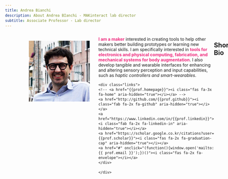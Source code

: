 ```yaml
---
title: Andrea Bianchi
description: About Andrea BIanchi - MAKinteract lab director
subtitle: Associate Professor - Lab director
---
```


<head>
<style>
    .profile {
        display: flex;
        flex-direction: row;
        width: 80%;
        margin: auto;
    }
    
    @media (max-width: 600px) {              
        .profile {
            flex-direction: column;
        }    
    }

    .profile strong{
        color: #EE2A7C;
    }

    .profile img{
        margin: 2em;
        height: 200px;
        width: 200px;
    }

  
  
    .links {
        display: flex;
        justify-content: space-between;
        width: 60%;
        margin: auto;
        margin-top: 2em;
    }

    .links a {
        flex-grow: 1;
    }

</style>
</head>


<div class="profile">
<img src="/images/people/andrea_bianchi.jpg" alt="{{prof.name}}" class="rounded-circle">
<div class="description">
<p>
    <strong>I am a maker</strong> interested in creating tools to help other makers better building prototypes or learning new technical skills. I am specifically interested in <strong>tools for electronics and physical computing, fabrication, and mechanical systems for body augmentation</strong>. I also develop tangible and wearable interfaces for enhancing and altering sensory perception and input capabilities, such as <i>haptic controllers and smart-wearables</i>. 
    </p>

    <div class="links">
    <!-- <a href="{{prof.homepage}}"><i class="fas fa-3x fa-home" aria-hidden="true"></i></a> -->
    <a href="http://github.com/{{prof.github}}"><i class="fab fa-2x fa-github" aria-hidden="true"></i></a>
    <a href="https://www.linkedin.com/in/{{prof.linkedin}}"><i class="fab fa-2x fa-linkedin-in" aria-hidden="true"></i></a>
    <a href="https://scholar.google.co.kr/citations?user={{prof.scholar}}"><i class="fas fa-2x fa-graduation-cap" aria-hidden="true"></i></a>
    <a href="#" onclick="(function(){window.open('mailto:{{ prof.email }}');})()"><i class="fas fa-2x fa-envelope"></i></a>
    </div>

    </div>
</div>


## Short Bio
Andrea Bianchi (Korean: 안두리) received his [Ph.D. from KAIST](https://ct.kaist.ac.kr/main.php?lang=1) in 2012, his Master's in Computer Science from [NYU](http://www.nyu.edu) and his Laurea (BSc+MS) in business administration from [Bocconi University](https://www.unibocconi.eu/wps/wcm/connect/bocconi/sitopubblico_en/navigation+tree/home). Before joining [KAIST](https://www.kaist.ac.kr/en), he worked at [Sungkyunkwan University](http://www.skku.edu/eng/index.do) as faculty member in the department of Computer Science, and as a video game programmer for a New York startup after earning his Master's degree. Andrea has an _Erdős number_ of 3, and collects [eyeglasses](https://alsoplantsfly.com/images/pictures/profile/glasses.jpg).

## Experience

**KAIST**
* **Associate Professor** - Department of Industrial Design (9/2019 - present)
* **Assistant Professor** - Department of Industrial Design (9/2015 - 8/2019)

**Sungkyunkwan University**
* **Assistant Professor** - Department of Computer Science (3/2013 - 8/2015)


## Awards 
* **KAIST 2020 Technology Innovation Award (공과대학 2020 기술혁신 우수상)**
* **Excellence Teaching Award Fall 2017** Industrial Design, KAIST
* **Best Paper Award** UIST 2020
* **Best Paper Award** MobileHCI 2013
* **Best Paper Award** HCI Korea 2018
* **Best Paper Award** HCI Korea 2015
* **Honorable Mention Award** MobileHCI 2017
* **Honorable Mention Award** MobileHCI 2016
* **Best Poster Award** UIST 2016


## Academic Services
**Program committee and editor**
* CHI 2015/16/18/19/21
* UIST 2020
* DIS 2018/20
* TEI 2016/18
* SIGGRAPH E-Tech 2019
* IEEE TOH 2020/2021 guest editor
* Eurohaptics 2018
* DESFORM 2017
* IMCOM 2015

**Conference chair**
* TEI 2022 poster co-chair
* TEI 2020 Student design challenge co-chair
* TEI 2017 WIP chair
* Korea HCI 2021 International Chair
* Mobile HCI 2021 poster co-chair
* Mobile HCI 2019 Web chair 
* ISS 2019 Poster co-chair 
* Asia Haptics 2018 demo co-chair
* IEEE World Haptics 2013 art chair 
* HAID 2013 poster chair


## Teaching
**ID311 - Software Prototyping**
* Fall: 2016, 2017
* Spring: 2016, 2018-2020

**ID220 - Interaction Prototyping**
* Fall: 2018-2020

**ID307 - Interface Design**
* Spring 2016, 2017